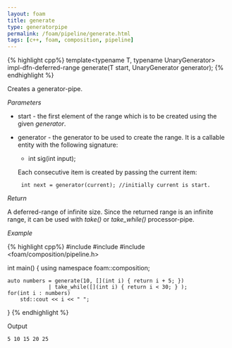 ```yaml
---
layout: foam
title: generate
type: generatorpipe
permalink: /foam/pipeline/generate.html
tags: [c++, foam, composition, pipeline]
---
```



{% highlight cpp%}
template<typename T, typename UnaryGenerator>
impl-dfn-deferred-range generate(T start, UnaryGenerator generator);
{% endhighlight %}

Creates a generator-pipe.

*Parameters*

- start - the first element of the range which is to be created using the given *generator*.
- generator - the generator to be used to create the range. It is a callable entity with the following signature:   

    - int sig(int input);

  Each consecutive item is created by passing the current item:

       int next = generator(current); //initially current is start.

*Return*

A deferred-range of infinite size. Since the returned range is an infinite range, it can be used with *take()* or *take_while()* processor-pipe.

*Example*

{% highlight cpp%}
#include <iostream>
#include <vector>
#include <foam/composition/pipeline.h>

int main()
{
    using namespace foam::composition;

    auto numbers = generate(10, [](int i) { return i + 5; }) 
                 | take_while([](int i) { return i < 30; } ); 
    for(int i : numbers)
        std::cout << i << " ";
}
{% endhighlight %}

Output

    5 10 15 20 25
